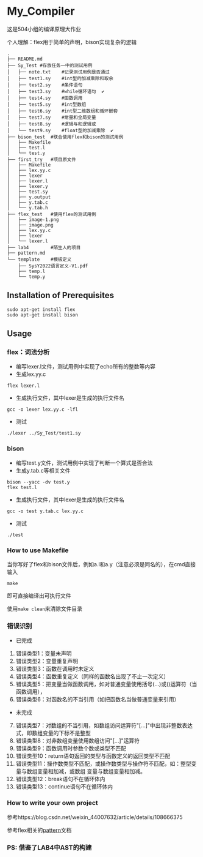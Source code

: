 # My_Compiler

这是504小组的编译原理大作业

个人理解：flex用于简单的声明，bison实现复杂的逻辑

```
.
├── README.md
├── Sy_Test #存放任务一中的测试用例
│   ├── note.txt    #记录测试用例是否通过
│   ├── test1.sy    #int型的加减乘除和取余
│   ├── test2.sy    #条件语句
│   ├── test3.sy    #while循环语句  ✔
│   ├── test4.sy    #函数调用
│   ├── test5.sy    #int型数组
│   ├── test6.sy    #int型二维数组和循环嵌套
│   ├── test7.sy    #常量和全局变量 
│   ├── test8.sy    #逻辑与和逻辑或
│   └── test9.sy    #float型的加减乘除  ✔
├── bison_test  #联合使用flex和bison的测试用例
│   ├── Makefile
│   ├── test.l
│   └── test.y
├── first_try   #项目原文件
│   ├── Makefile
│   ├── lex.yy.c
│   ├── lexer
│   ├── lexer.l
│   ├── lexer.y
│   ├── test.sy
│   ├── y.output
│   ├── y.tab.c
│   └── y.tab.h
├── flex_test   #使用flex的测试用例
│   ├── image-1.png
│   ├── image.png
│   ├── lex.yy.c
│   ├── lexer
│   └── lexer.l
├── lab4        #陌生人的项目
├── pattern.md
└── template    #模板定义
    ├── SysY2022语言定义-V1.pdf
    ├── temp.l
    └── temp.y

```


## Installation of Prerequisites

```
sudo apt-get install flex  
sudo apt-get install bison
```

## Usage
### flex：词法分析

* 编写lexer.l文件，测试用例中实现了echo所有的整数等内容
* 生成lex.yy.c
```
flex lexer.l
```
* 生成执行文件，其中lexer是生成的执行文件名
```
gcc -o lexer lex.yy.c -lfl
```
* 测试
```
./lexer ../Sy_Test/test1.sy
```
### bison

* 编写test.y文件，测试用例中实现了判断一个算式是否合法
* 生成y.tab.c等相关文件
```
bison --yacc -dv test.y
flex test.l
```
* 生成执行文件，其中lexer是生成的执行文件名
```
gcc -o test y.tab.c lex.yy.c
```
* 测试
```
./test 
```

### How to use Makefile

当你写好了flex和bison文件后，例如a.l和a.y（注意必须是同名的），在cmd直接输入
```
make
```
即可直接编译出可执行文件

使用```make clean```来清除文件目录

### 错误识别

- 已完成
1.  错误类型1：变量未声明
2.  错误类型2：变量重复声明
3.  错误类型3：函数在调用时未定义
4.  错误类型4：函数重复定义（同样的函数名出现了不止一次定义）
5.  错误类型5：把变量当做函数调用，如对普通变量使用括号(...)或()运算符（当函数调用），
6.  错误类型6：对函数名的不当引用（如把函数名当做普通变量来引用）

- 未完成
7.  错误类型7：对数组的不当引用，如数组访问运算符"[...]"中出现非整数表达式，即数组变量的下标不是整型
8.  错误类型8：对非数组变量使用数组访问"[...]"运算符
9.  错误类型9：函数调用时参数个数或类型不匹配
10.  错误类型10：return语句返回的类型与函数定义的返回类型不匹配
11.  错误类型11：操作数类型不匹配，或操作数类型与操作符不匹配，如：整型变量与数组变量相加减，或数组
变量与数组变量相加减。
12.  错误类型12：break语句不在循环体内
13.  错误类型13：continue语句不在循环体内



### How to write your own project

参考https://blog.csdn.net/weixin_44007632/article/details/108666375

参考flex相关的[pattern](./pattern.md)文档

### PS: 借鉴了LAB4中AST的构建
